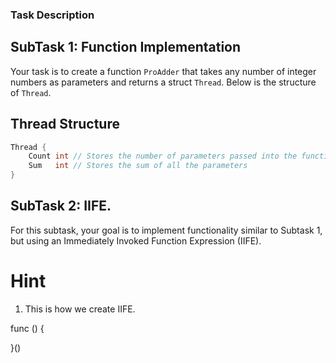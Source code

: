 ### Task Description

## SubTask 1: Function Implementation

Your task is to create a function `ProAdder` that takes any number of integer numbers as parameters and returns a struct `Thread`. Below is the structure of `Thread`.

## Thread Structure

```go
Thread {
    Count int // Stores the number of parameters passed into the function
    Sum   int // Stores the sum of all the parameters
}
```
## SubTask 2: IIFE.

For this subtask, your goal is to implement functionality similar to Subtask 1, but using an Immediately Invoked Function Expression (IIFE).

# Hint
1. This is how we create IIFE.

func () {

}()